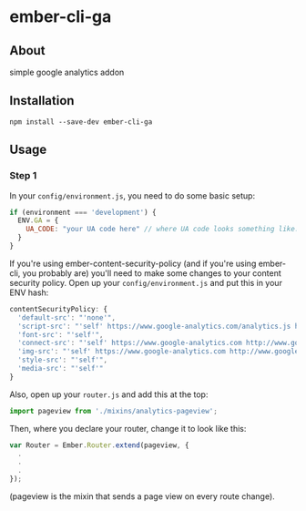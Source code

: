 # ember-cli-ga

## About

simple google analytics addon

## Installation

`npm install --save-dev ember-cli-ga`

## Usage

### Step 1

In your `config/environment.js`, you need to do some basic setup:

```javascript
if (environment === 'development') {
  ENV.GA = {
    UA_CODE: "your UA code here" // where UA code looks something like: UA-00000000-1
  }
}
```

If you're using ember-content-security-policy (and if you're using ember-cli, you probably are) you'll need to make some changes to your content security policy. Open up your `config/environment.js` and put this in your ENV hash:

```javascript
contentSecurityPolicy: {
  'default-src': "'none'",
  'script-src': "'self' https://www.google-analytics.com/analytics.js http://www.google-analytics.com/analytics.js",
  'font-src': "'self'",
  'connect-src': "'self' https://www.google-analytics.com http://www.google-analytics.com",
  'img-src': "'self' https://www.google-analytics.com http://www.google-analytics.com",
  'style-src': "'self'",
  'media-src': "'self'"
}
```

Also, open up your `router.js` and add this at the top:

```javascript
import pageview from './mixins/analytics-pageview';
```

Then, where you declare your router, change it to look like this:

```javascript
var Router = Ember.Router.extend(pageview, {
  .
  .
  .
});
```

(pageview is the mixin that sends a page view on every route change).

